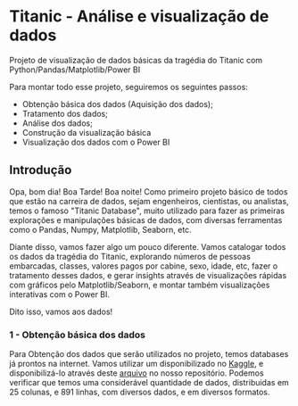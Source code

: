 # Titanic - Análise e visualização de dados
Projeto de visualização de dados básicas da tragédia do Titanic com Python/Pandas/Matplotlib/Power BI



Para montar todo esse projeto, seguiremos os seguintes passos:
- Obtenção básica dos dados (Aquisição dos dados);
- Tratamento dos dados;
- Análise dos dados;
- Construção da visualização básica
- Visualização dos dados com o Power BI


## Introdução
  Opa, bom dia! Boa Tarde! Boa noite!
Como primeiro projeto básico de todos que estão na carreira de dados, sejam engenheiros, cientistas, ou analistas, temos o famoso "Titanic Database", muito utilizado para fazer as primeiras explorações e manipulações básicas de dados, com diversas ferramentas como o Pandas, Numpy, Matplotlib, Seaborn, etc.

  Diante disso, vamos fazer algo um pouco diferente. Vamos catalogar todos os dados da tragédia do Titanic, explorando números de pessoas embarcadas, classes, valores pagos por cabine, sexo, idade, etc, fazer o tratamento desses dados, e gerar insights através de visualizações rápidas com gráficos pelo Matplotlib/Seaborn, e montar também visualizações interativas com o Power BI.

Dito isso, vamos aos dados!

### 1 - Obtenção básica dos dados
  Para Obtenção dos dados que serão utilizados no projeto, temos databases já prontos na internet. Vamos utilizar um disponibilizado no [Kaggle](https://www.kaggle.com/competitions/titanic/data?select=train.csv), e disponibilizá-lo através deste [arquivo](https://github.com/gabrielp15/titanic_view/blob/539eaaf020681f1d3a2cbd277c5e60a0daf0a603/databse.csv) no nosso repositório.
Podemos verificar que temos uma considerável quantidade de dados, distribuidas em 25 colunas, e 891 linhas, com diversos dados, e em diversos formatos.
